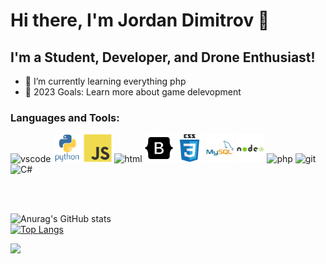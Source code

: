 # Hi there, I'm Jordan Dimitrov 👋 

## I'm a Student, Developer, and Drone Enthusiast!

- 🌱 I’m currently learning everything php
- 🥅 2023 Goals: Learn more about game delevopment

### Languages and Tools:
<p align="left">
<img src="https://cdn.jsdelivr.net/gh/devicons/devicon/icons/vscode/vscode-original.svg" alt="vscode" width="45" height="45"/>
<img src="https://raw.githubusercontent.com/devicons/devicon/master/icons/python/python-original-wordmark.svg" alt="python" width="45" height="45" />
<img src="https://raw.githubusercontent.com/devicons/devicon/master/icons/javascript/javascript-original.svg" alt="javascript" width="45" height="45" />
<img src="https://cdn.jsdelivr.net/gh/devicons/devicon/icons/html5/html5-original.svg" alt="html" width="45" height="45"/>
<img src="https://raw.githubusercontent.com/devicons/devicon/master/icons/bootstrap/bootstrap-plain.svg" alt="bootstrap" width="45" height="45" />
<img src="https://raw.githubusercontent.com/devicons/devicon/master/icons/css3/css3-original-wordmark.svg" alt="css3" width="45" height="45" />
<img src="https://raw.githubusercontent.com/devicons/devicon/master/icons/mysql/mysql-original-wordmark.svg" alt="mysql" width="45" height="45" />
<img src="https://raw.githubusercontent.com/devicons/devicon/master/icons/nodejs/nodejs-original-wordmark.svg" alt="nodejs" width="45" height="45" />
<img src="https://cdn.jsdelivr.net/gh/devicons/devicon/icons/php/php-original.svg" alt="php" width="45" height="45"/>     
<img src="https://cdn.jsdelivr.net/gh/devicons/devicon/icons/git/git-original.svg" alt="git" width="45" height="45"/>
<img src="https://github.com/yurijserrano/Github-Profile-Readme-Logos/blob/master/programming%20languages/c%23.svg" alt="C#" width="45" height="45"/>  
</p>
<br />
<br />

![Anurag's GitHub stats](https://github-readme-stats.vercel.app/api?username=Jordan-Dimitrov&show_icons=true&theme=radical)
<br>
[![Top Langs](https://github-readme-stats.vercel.app/api/top-langs/?username=Jordan-Dimitrov&layout=compact)](https://github.com/jordan-dimitrov)

![](https://komarev.com/ghpvc/?username=your-github-Jordan-Dimitrov&color=green)
